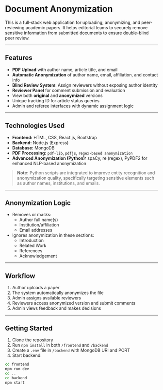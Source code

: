 # Document Anonymization

This is a full-stack web application for uploading, anonymizing, and peer-reviewing academic papers. It helps editorial teams to securely remove sensitive information from submitted documents to ensure double-blind peer review.

---

##  Features

-  **PDF Upload** with author name, article title, and email
-  **Automatic Anonymization** of author name, email, affiliation, and contact info
-  **Blind Review System**: Assign reviewers without exposing author identity
-  **Reviewer Panel** for comment submission and evaluation
-  View both **original** and **anonymized** versions
-  Unique tracking ID for article status queries
-  Admin and referee interfaces with dynamic assignment logic

---

##  Technologies Used

- **Frontend:** HTML, CSS, React.js, Bootstrap  
- **Backend:** Node.js (Express)  
- **Database:** MongoDB  
- **PDF Processing:** `pdf-lib`, `pdfjs`, `regex-based anonymization`  
- **Advanced Anonymization (Python):** spaCy, re (regex), PyPDF2 for enhanced NLP-based anonymization  

> **Note:** Python scripts are integrated to improve entity recognition and anonymization quality, specifically targeting sensitive elements such as author names, institutions, and emails.

---

##  Anonymization Logic

- Removes or masks:
  - Author full name(s)
  - Institution/affiliation
  - Email addresses
- Ignores anonymization in these sections:
  - Introduction
  - Related Work
  - References
  - Acknowledgement

---

##  Workflow

1. Author uploads a paper
2. The system automatically anonymizes the file
3. Admin assigns available reviewers
4. Reviewers access anonymized version and submit comments
5. Admin views feedback and makes decisions

---

##  Getting Started

1. Clone the repository
2. Run `npm install` in both `/frontend` and `/backend`
3. Create a `.env` file in `/backend` with MongoDB URI and PORT
4. Start backend:
```bash
cd frontend
npm run dev
cd ..
cd backend
npm start
